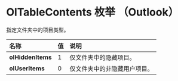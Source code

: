 
# OlTableContents 枚举 （Outlook）

指定文件夹中的项目类型。



|**名称**|**值**|**说明**|
|:-----|:-----|:-----|
|**olHiddenItems**|1|仅文件夹中的隐藏项目。|
|**olUserItems**|0|仅文件夹中的非隐藏用户项目。|
